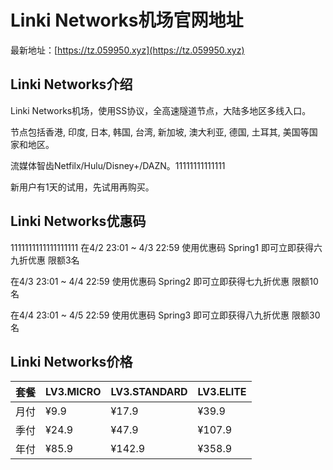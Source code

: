 # Linki Networks机场官网地址

最新地址：[https://tz.059950.xyz](https://tz.059950.xyz)

## Linki Networks介绍

Linki Networks机场，使用SS协议，全高速隧道节点，大陆多地区多线入口。

节点包括香港, 印度, 日本, 韩国, 台湾, 新加坡, 澳大利亚, 德国, 土耳其, 美国等国家和地区。

流媒体智齿Netfilx/Hulu/Disney+/DAZN。11111111111111

新用户有1天的试用，先试用再购买。

## Linki Networks优惠码
1111111111111111111
在4/2 23:01 ~ 4/3 22:59 使用优惠码 Spring1 即可立即获得六九折优惠 限额3名

在4/3 23:01 ~ 4/4 22:59 使用优惠码 Spring2 即可立即获得七九折优惠 限额10名

在4/4 23:01 ~ 4/5 22:59 使用优惠码 Spring3 即可立即获得八九折优惠 限额30名

## Linki Networks价格

|套餐|LV3.MICRO|LV3.STANDARD|LV3.ELITE|
|----|----|----|----|
|月付|¥9.9|¥17.9|¥39.9|
|季付|¥24.9|¥47.9|¥107.9|
|年付|¥85.9|¥142.9|¥358.9|


